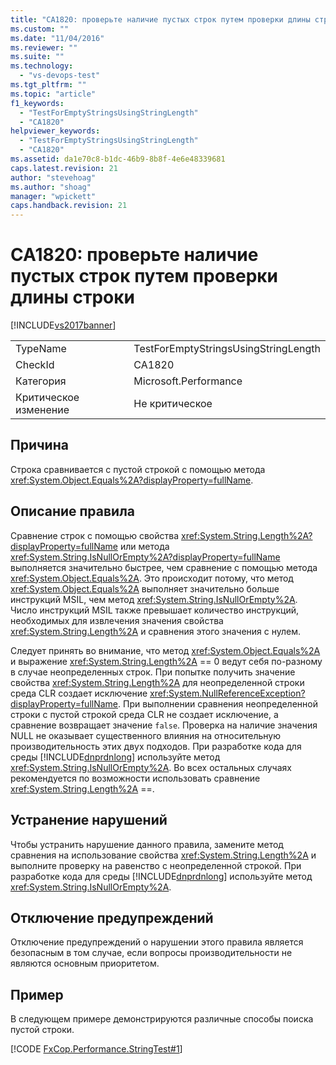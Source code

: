 ```yaml
---
title: "CA1820: проверьте наличие пустых строк путем проверки длины строки | Microsoft Docs"
ms.custom: ""
ms.date: "11/04/2016"
ms.reviewer: ""
ms.suite: ""
ms.technology: 
  - "vs-devops-test"
ms.tgt_pltfrm: ""
ms.topic: "article"
f1_keywords: 
  - "TestForEmptyStringsUsingStringLength"
  - "CA1820"
helpviewer_keywords: 
  - "TestForEmptyStringsUsingStringLength"
  - "CA1820"
ms.assetid: da1e70c8-b1dc-46b9-8b8f-4e6e48339681
caps.latest.revision: 21
author: "stevehoag"
ms.author: "shoag"
manager: "wpickett"
caps.handback.revision: 21
---
```

# CA1820: проверьте наличие пустых строк путем проверки длины строки
[!INCLUDE[vs2017banner](../code-quality/includes/vs2017banner.md)]

|||  
|-|-|  
|TypeName|TestForEmptyStringsUsingStringLength|  
|CheckId|CA1820|  
|Категория|Microsoft.Performance|  
|Критическое изменение|Не критическое|  
  
## Причина  
 Строка сравнивается с пустой строкой с помощью метода <xref:System.Object.Equals%2A?displayProperty=fullName>.  
  
## Описание правила  
 Сравнение строк с помощью свойства <xref:System.String.Length%2A?displayProperty=fullName> или метода <xref:System.String.IsNullOrEmpty%2A?displayProperty=fullName> выполняется значительно быстрее, чем сравнение с помощью метода <xref:System.Object.Equals%2A>.  Это происходит потому, что метод <xref:System.Object.Equals%2A> выполняет значительно больше инструкций MSIL, чем метод <xref:System.String.IsNullOrEmpty%2A>. Число инструкций MSIL также превышает количество инструкций, необходимых для извлечения значения свойства <xref:System.String.Length%2A> и сравнения этого значения с нулем.  
  
 Следует принять во внимание, что метод <xref:System.Object.Equals%2A> и выражение <xref:System.String.Length%2A> \=\= 0 ведут себя по\-разному в случае неопределенных строк.  При попытке получить значение свойства <xref:System.String.Length%2A> для неопределенной строки среда CLR создает исключение <xref:System.NullReferenceException?displayProperty=fullName>.  При выполнении сравнения неопределенной строки с пустой строкой среда CLR не создает исключение, а сравнение возвращает значение `false`.  Проверка на наличие значения NULL не оказывает существенного влияния на относительную производительность этих двух подходов.  При разработке кода для среды [!INCLUDE[dnprdnlong](../code-quality/includes/dnprdnlong_md.md)] используйте метод <xref:System.String.IsNullOrEmpty%2A>.  Во всех остальных случаях рекомендуется по возможности использовать сравнение <xref:System.String.Length%2A> \=\=.  
  
## Устранение нарушений  
 Чтобы устранить нарушение данного правила, замените метод сравнения на использование свойства <xref:System.String.Length%2A> и выполните проверку на равенство с неопределенной строкой.  При разработке кода для среды [!INCLUDE[dnprdnlong](../code-quality/includes/dnprdnlong_md.md)] используйте метод <xref:System.String.IsNullOrEmpty%2A>.  
  
## Отключение предупреждений  
 Отключение предупреждений о нарушении этого правила является безопасным в том случае, если вопросы производительности не являются основным приоритетом.  
  
## Пример  
 В следующем примере демонстрируются различные способы поиска пустой строки.  
  
 [!CODE [FxCop.Performance.StringTest#1](../CodeSnippet/VS_Snippets_CodeAnalysis/FxCop.Performance.StringTest#1)]